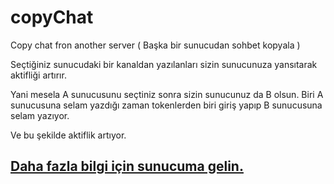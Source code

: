 # copyChat
Copy chat fron another server ( Başka bir sunucudan sohbet kopyala )

Seçtiğiniz sunucudaki bir kanaldan yazılanları sizin sunucunuza yansıtarak aktifliği artırır.

Yani mesela A sunucusunu seçtiniz sonra sizin sunucunuz da B olsun.
Biri A sunucusuna selam yazdığı zaman tokenlerden biri giriş yapıp B sunucusuna selam yazıyor.

Ve bu şekilde aktiflik artıyor. 

## [Daha fazla bilgi için sunucuma gelin.](https://discord.gg/Pur3RnGua2)
